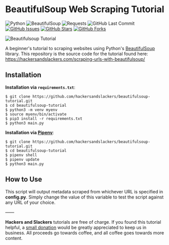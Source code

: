 # BeautifulSoup Web Scraping Tutorial

![Python](https://img.shields.io/badge/Python-v^3.8-blue.svg?logo=python&longCache=true&logoColor=white&colorB=5e81ac&style=flat-square&colorA=4c566a)
![BeautifulSoup](https://img.shields.io/badge/BeautifulSoup4-v4.9.1-blue.svg?longCache=true&logo=python&longCache=true&style=flat-square&logoColor=white&colorB=5e81ac&colorA=4c566a)
![Requests](https://img.shields.io/badge/Requests-v2.23.0-blue.svg?longCache=true&logo=python&longCache=true&style=flat-square&logoColor=white&colorB=5e81ac&colorA=4c566a)
![GitHub Last Commit](https://img.shields.io/github/last-commit/google/skia.svg?style=flat-square&colorA=4c566a&colorB=a3be8c)
[![GitHub Issues](https://img.shields.io/github/issues/hackersandslackers/beautifulsoup-tutorial.svg?style=flat-square&colorA=4c566a&colorB=ebcb8b&logo=Github)](https://github.com/hackersandslackers/beautifulsoup-tutorial/issues)
[![GitHub Stars](https://img.shields.io/github/stars/hackersandslackers/beautifulsoup-tutorial.svg?style=flat-square&colorB=ebcb8b&colorA=4c566a&logo=Github)](https://github.com/hackersandslackers/beautifulsoup-tutorial/stargazers)
[![GitHub Forks](https://img.shields.io/github/forks/hackersandslackers/beautifulsoup-tutorial.svg?style=flat-square&colorA=4c566a&colorB=ebcb8b&logo=Github)](https://github.com/hackersandslackers/beautifulsoup-tutorial/network)

![Beautifulsoup Tutorial](https://storage.googleapis.com/hackersandslackers-cdn/2018/11/beauitfulsoup2@2x.jpg)

A beginner's tutorial to scraping websites using Python's [BeautifulSoup](https://www.crummy.com/software/BeautifulSoup/bs4/doc/) library. This repository is the source code for the tutorial found here: 
https://hackersandslackers.com/scraping-urls-with-beautifulsoup/

## Installation

**Installation via `requirements.txt`**:

```shell
$ git clone https://github.com/hackersandslackers/beautifulsoup-tutorial.git
$ cd beautifulsoup-tutorial
$ python3 -m venv myenv
$ source myenv/bin/activate
$ pip3 install -r requirements.txt
$ python3 main.py
```

**Installation via [Pipenv](https://pipenv-fork.readthedocs.io/en/latest/)**:

```shell
$ git clone https://github.com/hackersandslackers/beautifulsoup-tutorial.git
$ cd beautifulsoup-tutorial
$ pipenv shell
$ pipenv update
$ python3 main.py
```

## How to Use

This script will output metadata scraped from whichever URL is specified in **config.py**. Simply change the value of this variable to test the script against any URL of your choice.

——

**Hackers and Slackers** tutorials are free of charge. If you found this tutorial helpful, a [small donation](https://www.buymeacoffee.com/hackersslackers) would be greatly appreciated to keep us in business. All proceeds go towards coffee, and all coffee goes towards more content.
